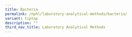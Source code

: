 ```yaml
---
title: Bacteria
permalink: /nphl/laboratory-analytical-methods/bacteria/
variant: tiptap
description: ""
third_nav_title: Laboratory Analytical Methods
---
```

